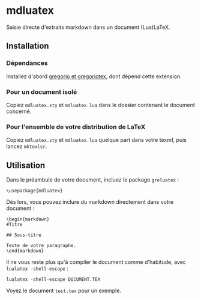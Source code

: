 # mdluatex

Saisie directe d'extraits markdown dans un document (Lua)LaTeX.


## Installation

### Dépendances

Installez d'abord [gregorio et gregoriotex](https://github.com/gregorio-project/gregorio/), dont dépend cette extension.

### Pour un document isolé

Copiez `mdluatex.sty` et `mdluatex.lua` dans le dossier contenant le document concerné.

### Pour l'ensemble de votre distribution de LaTeX

Copiez `mdluatex.sty` et `mdluatex.lua` quelque part dans votre texmf, puis lancez `mktexlsr`.


## Utilisation

Dans le préambule de votre document, incluez le package `greluatex` :

    \usepackage{mdluatex}

Dès lors, vous pouvez inclure du markdown directement dans votre document :

    \begin{markdown}
    #Titre

    ## Sous-titre

    Texte de votre paragraphe.
    \end{markdown}

Il ne vous reste plus qu'à compiler le document comme d'habitude, avec `lualatex -shell-escape` :

    lualatex -shell-escape DOCUMENT.TEX

Voyez le document `test.tex` pour un exemple.

